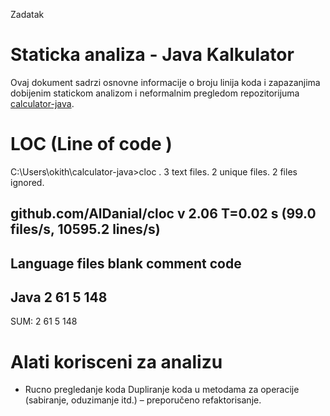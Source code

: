 Zadatak 

# Staticka analiza - Java Kalkulator

Ovaj dokument sadrzi osnovne informacije o broju linija koda i zapazanjima dobijenim statickom analizom i neformalnim pregledom repozitorijuma [calculator-java](https://github.com/vladimir-dresevic/calculator-java).


# LOC (Line of code )
C:\Users\okith\calculator-java>cloc .
       3 text files.
       2 unique files.
       2 files ignored.

github.com/AlDanial/cloc v 2.06  T=0.02 s (99.0 files/s, 10595.2 lines/s)
-------------------------------------------------------------------------------
Language                     files          blank        comment           code
-------------------------------------------------------------------------------
Java                             2             61              5            148
-------------------------------------------------------------------------------
SUM:                             2             61              5            148

# Alati korisceni za analizu

- Rucno pregledanje koda
Dupliranje koda u metodama za operacije (sabiranje, oduzimanje itd.) – preporučeno refaktorisanje.
